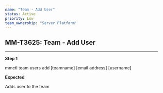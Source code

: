 ```yaml
---
name: "Team - Add User"
status: Active
priority: Low
team_ownership: "Server Platform"
---
```


## MM-T3625: Team - Add User

---

**Step 1**

mmctl team users add \[teamname] \[email address] \[username]

**Expected**

Adds user to the team
